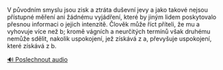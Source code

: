 
V původním smyslu jsou zisk a ztráta duševní jevy a jako takové nejsou přístupné měření ani žádnému vyjádření, které by jiným lidem poskytovalo přesnou informaci o jejich intenzitě. Člověk může říct příteli, že mu a vyhovuje více než b; kromě vágních a neurčitých termínů však druhému nemůže sdělit, nakolik uspokojení, jež získává z a, převyšuje uspokojení, které získává z b.

[🔊 Poslechnout audio](/data/7-paragraphs/audio/chapter_58/para_009-V-pvodnm-smyslu-jsou-zisk-a-ztrta-duevn-jevy.mp3)
